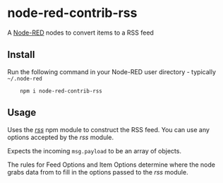 node-red-contrib-rss
====================

A <a href="http://nodered.org" target="_new">Node-RED</a> nodes to convert items to a RSS feed

Install
-------

Run the following command in your Node-RED user directory - typically `~/.node-red`

        npm i node-red-contrib-rss

Usage
-----

Uses the [*rss*][1] npm module to construct the RSS feed. You can use any options accepted by the *rss* module.

Expects the incoming `msg.payload` to be an array of objects.

The rules for Feed Options and Item Options determine where the node grabs data from to fill in the options passed to the *rss* module.

  [1]: https://www.npmjs.com/package/rss